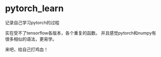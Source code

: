 # pytorch_learn
记录自己学习pytorch的过程

实在受不了tensorflow各版本，各个重复的函数。
并且感觉pytorch和numpy有很多相似的语法，更易学。

来吧，给自己打鸡血！
